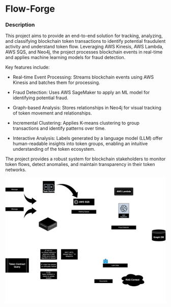 # Flow-Forge

### Description
This project aims to provide an end-to-end solution for tracking, analyzing, and classifying blockchain token transactions to identify potential fraudulent activity and understand token flow. Leveraging AWS Kinesis, AWS Lambda, AWS SQS, and Neo4j, the project processes blockchain events in real-time and applies machine learning models for fraud detection.

Key features include:

- Real-time Event Processing: Streams blockchain events using AWS Kinesis and batches them for processing.

- Fraud Detection: Uses AWS SageMaker to apply an ML model for identifying potential fraud.

- Graph-based Analysis: Stores relationships in Neo4j for visual tracking of token movement and relationships.

- Incremental Clustering: Applies K-means clustering to group transactions and identify patterns over time.

- Interactive Analysis: Labels generated by a language model (LLM) offer human-readable insights into token groups, enabling an intuitive understanding of the token ecosystem.

The project provides a robust system for blockchain stakeholders to monitor token flows, detect anomalies, and maintain transparency in their token networks.

![Project Flow](diagrams/flow.drawio.png)